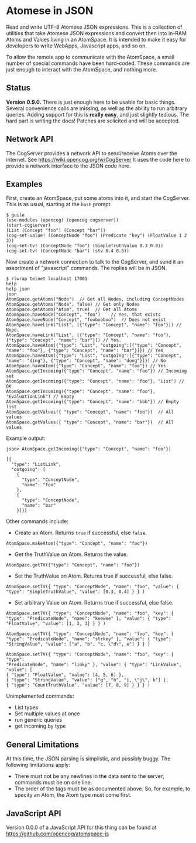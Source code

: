 Atomese in JSON
===============
Read and write UTF-8 Atomese JSON expressions. This is a collection
of utilities that take Atomese JSON expressions and convert then into
in-RAM Atoms and Values living in an AtomSpace. It is intended to make
it easy for developers to write WebApps, Javascript apps, and so on.

To allow the remote app to communicate with the AtomSpace, a small
number of special commands have been hard-coded. These commands are
just enough to interact with the AtomSpace, and nothing more.

Status
------
**Version 0.9.0.** There is just enough here to be usable for basic things.
Several convenience calls are missing, as well as the ability to run
arbitrary queries. Adding support for this is **really easy**, and just
slightly tedious.  The hard part is writing the docs!
Patches are solicited and will be accepted.


Network API
-----------
The CogServer provides a network API to send/receive Atoms over the
internet. See https://wiki.opencog.org/w/CogServer It uses the code
here to provide a network interface to the JSON code here.

Examples
--------
First, create an AtomSpace, put some atoms into it, and start the
CogServer. This is as usual, starting at the `bash` prompt: 
```
$ guile
(use-modules (opencog) (opencog cogserver))
(start-cogserver)
(List (Concept "foo") (Concept "bar"))
(cog-set-value! (ConceptNode "foo") (Predicate "key") (FloatValue 1 2 3))
(cog-set-tv! (ConceptNode "foo") (SimpleTruthValue 0.3 0.8))
(cog-set-tv! (ConceptNode "bar") (stv 0.4 0.5))
```

Now create a network connection to talk to the CogServer, and send it
an assortment of "javascript" commands. The replies will be in JSON.
```
$ rlwrap telnet localhost 17001
help
help json
json
AtomSpace.getAtoms("Node")  // Get all Nodes, including ConceptNodes
AtomSpace.getAtoms("Node", false) // Get only Nodes
AtomSpace.getAtoms("Atom", true)  // Get all Atoms
AtomSpace.haveNode("Concept", "foo")    // Yes, that exists
AtomSpace.haveNode("Concept", "foobooboo")  // Does not exist
AtomSpace.haveLink("List", [{"type": "Concept", "name": "foo"}]) // Nope.
AtomSpace.haveLink("List", [{"type": "Concept", "name": "foo"}, {"type": "Concept", "name": "bar"}]) // Yes.
AtomSpace.haveAtom({"type": "List", "outgoing":[{"type": "Concept", "name": "foo"}, {"type": "Concept", "name": "bar"}]}) // Yes
AtomSpace.haveAtom({"type": "List", "outgoing":[{"type": "Concept", "name": "ding"}, {"type": "Concept", "name": "dong"}]}) // No
AtomSpace.haveAtom({"type": "Concept", "name": "foo"}) // Yes
AtomSpace.getIncoming({"type": "Concept", "name": "foo"}) // Incoming set
AtomSpace.getIncoming({"type": "Concept", "name": "foo"}, "List") // OK
AtomSpace.getIncoming({"type": "Concept", "name": "foo"}, "EvaluationLink") // Empty
AtomSpace.getIncoming({"type": "Concept", "name": "bbb"}) // Empty list
AtomSpace.getValues({ "type": "Concept", "name": "foo"})  // All values
AtomSpace.getValues({ "type": "Concept", "name": "bar"})  // All values
```

Example output:
```
json> AtomSpace.getIncoming({"type": "Concept", "name": "foo"})

[{
  "type": "ListLink",
  "outgoing": [
    {
      "type": "ConceptNode",
      "name": "foo"
    },
    {
      "type": "ConceptNode",
      "name": "bar"
    }]}]
```

Other commands include:
* Create an Atom. Returns `true` if successful, else `false`.
```
AtomSpace.makeAtom({"type": "Concept", "name": "foo"})
```

* Get the TruthValue on Atom. Returns the value.
```
AtomSpace.getTV({"type": "Concept", "name": "foo"})
```
* Set the TruthValue on Atom. Returns true if successful, else false.
```
AtomSpace.setTV({ "type": "ConceptNode", "name": "foo", "value": {
"type": "SimpleTruthValue", "value": [0.3, 0.4] } } )
```

* Set arbitrary Value on Atom. Returns true if successful, else false.
```
AtomSpace.setTV({ "type": "ConceptNode", "name": "foo", "key": { "type": "PredicateNode", "name": "keewee" }, "value": { "type": "FloatValue", "value": [1, 2, 3] } } )

AtomSpace.setTV({ "type": "ConceptNode", "name": "foo", "key": { "type": "PredicateNode", "name": "strkey" }, "value": { "type": "StringValue", "value": ["a", "b", "c, \"d\", e"] } } )

AtomSpace.setTV({ "type": "ConceptNode", "name": "foo", "key": { "type":
"PredicateNode", "name": "linky" }, "value": { "type": "LinkValue", "value": [
{ "type": "FloatValue", "value": [4, 5, 6] },
{ "type": "StringValue", "value": ["g", "h", "i, \"j\", k"] },
{ "type": "CountTruthValue", "value": [7, 8, 9] } } } )
```

Unimplemented commands:
* List types
* Set multiple values at once
* run generic queries
* get incoming by type

General Limitations
-------------------
At this time, the JSON parsing is simplistic, and possibly buggy. The
following limitations apply:
* There must not be any newlines in the data sent to the server;
  commands must be on one line.
* The order of the tags must be as documented above. So, for example,
  to specity an Atom, the Atom type must come first.


JavaScript API
--------------
Version 0.0.0 of a JavaScript API for this thing can be found at
https://github.com/opencog/atomspace-js
